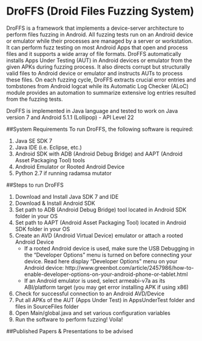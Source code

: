 # DroFFS (Droid Files Fuzzing System)
DroFFS is a framework that implements a device-server architecture to perform files fuzzing in Android. All fuzzing tests run on an Android device or emulator while their processes are managed by a server or workstation. It can perform fuzz testing on most Android Apps that open and process files and it supports a wide array of file formats. DroFFS automatically installs Apps Under Testing (AUT) in Android devices or emulator from the given APKs during fuzzing process. It also directs corrupt but structurally valid files to Android device or emulator and instructs AUTs to process these files. On each fuzzing cycle, DroFFS extracts  crucial error entries and tombstones from Android logcat while its Automatic Log Checker (ALoC) module provides an automation to summarize extensive log entries resulted from the fuzzing tests.

DroFFS is implemented in Java language and tested to work on Java version 7 and Android 5.1.1 (Lollipop) - API Level 22

##System Requirements
To run DroFFS, the following software is required:
<ol>
<li>Java SE SDK 7</li>
<li>Java IDE (i.e. Eclipse, etc.)</li>
<li>Android SDK with ADB (Android Debug Bridge) and AAPT (Android Asset Packaging Tool) tools</li>
<li>Android Emulator or Rooted Android Device</li>
<li>Python 2.7 if running radamsa mutator</li>
</ol>

##Steps to run DroFFS
<ol>
<li>Download and Install Java SDK 7 and IDE</li>
<li>Download & Install Android SDK</li>
<li>Set path to ADB (Android Debug Bridge) tool located in Android SDK folder in your OS</li>
<li>Set path to AAPT (Android Asset Packaging Tool) located in Android SDK folder in your OS</li>
<li>Create an AVD (Android Virtual Device) emulator or attach a rooted Android Device
<ul>
<li>If a rooted Android device is used, make sure the USB Debugging in the “Developer Options” menu is turned on before connecting your device. Read here display “Developer Options” menu on your Android device: http://www.greenbot.com/article/2457986/how-to-enable-developer-options-on-your-android-phone-or-tablet.html</li>
<li>	If an Android emulator is used, select armeabi-v7a as its ABI/platform target (you may get error installing APK if using x86)</li>
</ul>
</li>
<li>Check for successful connection to an Android AVD/Device</li>
<li>Put all APKs of the AUT (Apps Under Test) in AppsUnderTest folder and files in SourceFiles folder </li>
<li>Open Main/global.java and set various configuration variables</li>
<li>Run the software to perform fuzzing! Voila!</li>
</ol>

##Published Papers & Presentations
to be advised
